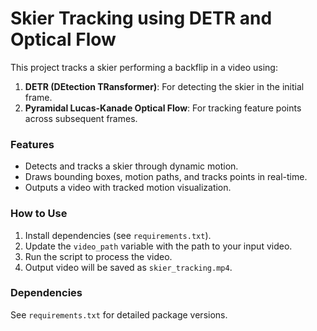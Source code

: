 # Skier Tracking using DETR and Optical Flow

This project tracks a skier performing a backflip in a video using:
1. **DETR (DEtection TRansformer)**: For detecting the skier in the initial frame.
2. **Pyramidal Lucas-Kanade Optical Flow**: For tracking feature points across subsequent frames.

### Features
- Detects and tracks a skier through dynamic motion.
- Draws bounding boxes, motion paths, and tracks points in real-time.
- Outputs a video with tracked motion visualization.

### How to Use
1. Install dependencies (see `requirements.txt`).
2. Update the `video_path` variable with the path to your input video.
3. Run the script to process the video.
4. Output video will be saved as `skier_tracking.mp4`.

### Dependencies
See `requirements.txt` for detailed package versions.
